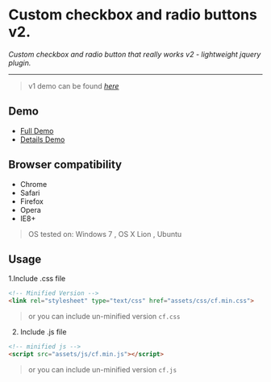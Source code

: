 Custom checkbox and radio buttons v2.
===

*Custom checkbox and radio button that really works v2 - lightweight jquery plugin.*

---
> v1 demo can be found [*here*](http://codepen.io/ElmahdiMahmoud/details/JFejy)

## Demo

* [Full Demo](http://codepen.io/ElmahdiMahmoud/full/etvzG)
* [Details Demo](http://codepen.io/ElmahdiMahmoud/details/etvzG)

## Browser compatibility

* Chrome
* Safari
* Firefox
* Opera
* IE8+

> OS tested on: Windows 7 , OS X Lion , Ubuntu

## Usage 

1.Include .css file

```html
<!-- Minified Version -->
<link rel="stylesheet" type="text/css" href="assets/css/cf.min.css">
```
> or you can include un-minified version `cf.css`

2. Include .js file

```html
<!-- minified js -->
<script src="assets/js/cf.min.js"></script> 
```
> or you can include un-minified version `cf.js`
